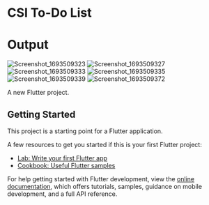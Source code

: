 # CSI To-Do List
# Output
![Screenshot_1693509323](https://github.com/GargeyaOHKO/DJCSI-App-23_Gargeya_Parab/assets/111445978/cc3c331d-4231-4611-a969-dde6715370ff)
![Screenshot_1693509327](https://github.com/GargeyaOHKO/DJCSI-App-23_Gargeya_Parab/assets/111445978/0849fc2c-e24d-4c1c-b5ca-acacc4b1c8f8)
![Screenshot_1693509333](https://github.com/GargeyaOHKO/DJCSI-App-23_Gargeya_Parab/assets/111445978/dd0421da-8adb-4111-88bf-ecb2edf833b7)
![Screenshot_1693509335](https://github.com/GargeyaOHKO/DJCSI-App-23_Gargeya_Parab/assets/111445978/0d4473d3-7226-412e-a705-c3de85145fd6)
![Screenshot_1693509339](https://github.com/GargeyaOHKO/DJCSI-App-23_Gargeya_Parab/assets/111445978/669855de-af78-47aa-bb27-edb7b22a363c)
![Screenshot_1693509372](https://github.com/GargeyaOHKO/DJCSI-App-23_Gargeya_Parab/assets/111445978/d56b9aef-81f1-4037-bb65-4cd83106491a)

A new Flutter project.

## Getting Started

This project is a starting point for a Flutter application.

A few resources to get you started if this is your first Flutter project:

- [Lab: Write your first Flutter app](https://docs.flutter.dev/get-started/codelab)
- [Cookbook: Useful Flutter samples](https://docs.flutter.dev/cookbook)

For help getting started with Flutter development, view the
[online documentation](https://docs.flutter.dev/), which offers tutorials,
samples, guidance on mobile development, and a full API reference.
